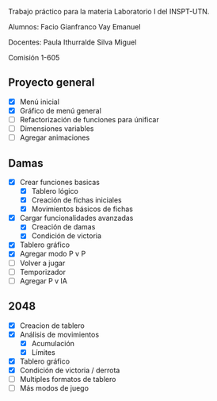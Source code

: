 Trabajo práctico para la materia Laboratorio I del INSPT-UTN.

Alumnos: 
Facio Gianfranco
Vay Emanuel

Docentes:
Paula Ithurralde
Silva Miguel

Comisión 1-605
<!-- ROADMAP -->

## Proyecto general
- [x] Menú inicial
- [x] Gráfico de menú general
- [ ] Refactorización de funciones para únificar
- [ ] Dimensiones variables 
- [ ] Agregar animaciones 

## Damas

- [x] Crear funciones basicas
    - [x] Tablero lógico
    - [x] Creación de fichas iniciales
    - [x] Movimientos básicos de fichas
- [x] Cargar funcionalidades avanzadas
    - [x] Creación de damas
    - [x] Condición de victoria
- [x] Tablero gráfico
- [x] Agregar modo P v P
- [ ] Volver a jugar
- [ ] Temporizador
- [ ] Agregar P v IA
    
## 2048
- [x] Creacion de tablero
- [x] Análisis de movimientos
    - [x] Acumulación
    - [x] Límites
- [x] Tablero gráfico
- [x] Condición de victoria / derrota
- [ ] Multiples formatos de tablero
- [ ] Más modos de juego
